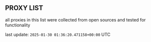 ## PROXY LIST

all proxies in this list were collected from open sources and tested for functionality

last update: `2025-01-30 01:36:20.471158+00:00` UTC